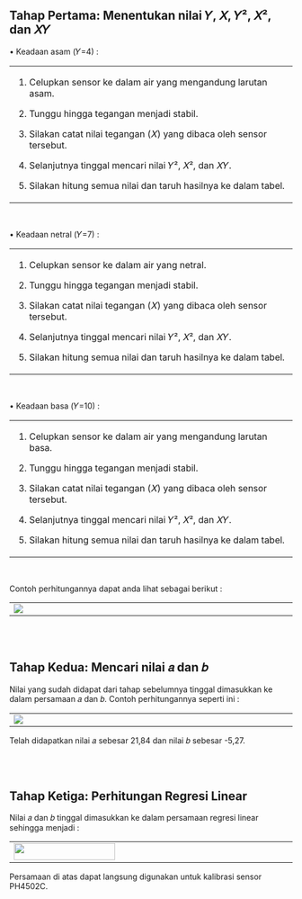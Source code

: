 ## Tahap Pertama: Menentukan nilai 𝑌, 𝑋, 𝑌², 𝑋², dan 𝑋𝑌

• Keadaan asam (𝑌=4) :

<table><tr><td width="810">
   
   1. Celupkan sensor ke dalam air yang mengandung larutan asam.
      
   2. Tunggu hingga tegangan menjadi stabil.
      
   3. Silakan catat nilai tegangan (𝑋) yang dibaca oleh sensor tersebut.
      
   4. Selanjutnya tinggal mencari nilai 𝑌², 𝑋², dan 𝑋𝑌.
      
   5. Silakan hitung semua nilai dan taruh hasilnya ke dalam tabel.
   
</td></tr></table><br>

• Keadaan netral (𝑌=7) :

<table><tr><td width="810">
   
   1. Celupkan sensor ke dalam air yang netral.
      
   2. Tunggu hingga tegangan menjadi stabil.
      
   3. Silakan catat nilai tegangan (𝑋) yang dibaca oleh sensor tersebut.
      
   4. Selanjutnya tinggal mencari nilai 𝑌², 𝑋², dan 𝑋𝑌.
      
   5. Silakan hitung semua nilai dan taruh hasilnya ke dalam tabel.
   
</td></tr></table><br>

• Keadaan basa (𝑌=10) :

<table><tr><td width="810">
   
   1. Celupkan sensor ke dalam air yang mengandung larutan basa.
      
   2. Tunggu hingga tegangan menjadi stabil.
      
   3. Silakan catat nilai tegangan (𝑋) yang dibaca oleh sensor tersebut.
      
   4. Selanjutnya tinggal mencari nilai 𝑌², 𝑋², dan 𝑋𝑌.
      
   5. Silakan hitung semua nilai dan taruh hasilnya ke dalam tabel.
   
</td></tr></table><br>

Contoh perhitungannya dapat anda lihat sebagai berikut :

<table><tr><td width="810">

  <img src="https://github.com/devancakra/Aquaponic-pH-Control-Monitoring-with-Type-2-Fuzzy-Method-Based-on-IoT-Bot/assets/54527592/544cb844-59eb-4ea0-81c3-f5daa0ee3bcf">

</td></tr></table>

<br><br>

## Tahap Kedua: Mencari nilai 𝑎 dan 𝑏

Nilai yang sudah didapat dari tahap sebelumnya tinggal dimasukkan ke dalam persamaan 𝑎 dan 𝑏. Contoh perhitungannya seperti ini :

<table><tr><td width="810">

  <img src="https://github.com/devancakra/Aquaponic-pH-Control-Monitoring-with-Type-2-Fuzzy-Method-Based-on-IoT-Bot/assets/54527592/d2545e57-3307-439e-a362-93e71ffb4097">

</td></tr></table>

Telah didapatkan nilai 𝑎 sebesar 21,84 dan nilai 𝑏 sebesar -5,27.

<br><br>

## Tahap Ketiga: Perhitungan Regresi Linear

Nilai 𝑎 dan 𝑏 tinggal dimasukkan ke dalam persamaan regresi linear sehingga menjadi :

<table><tr><td width="810">

  <img height="30" width="180" src="https://github.com/devancakra/Aquaponic-pH-Control-Monitoring-with-Type-2-Fuzzy-Method-Based-on-IoT-Bot/assets/54527592/b1ebdeee-7ca4-4dfc-8edd-258a9266d31e">

</td></tr></table>

Persamaan di atas dapat langsung digunakan untuk kalibrasi sensor PH4502C.

